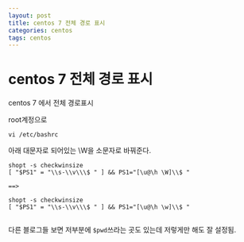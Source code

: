 ```yaml
---
layout: post
title: centos 7 전체 경로 표시
categories: centos
tags: centos
---
```



# centos 7 전체 경로 표시



centos 7 에서 전체 경로표시

root계정으로

```shell
vi /etc/bashrc
```



아래 대문자로 되어있는 \W을 소문자로 바꿔준다.

```shell
shopt -s checkwinsize
[ "$PS1" = "\\s-\\v\\\$ " ] && PS1="[\u@\h \W]\\$ "

==>

shopt -s checkwinsize
[ "$PS1" = "\\s-\\v\\\$ " ] && PS1="[\u@\h \w]\\$ "


```

 

다른 블로그들 보면 저부분에 `$pwd`쓰라는 곳도 있는데 저렇게만 해도 잘 설정됨.

